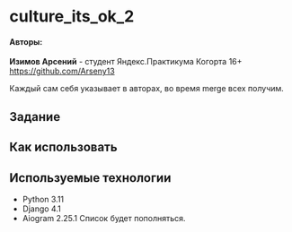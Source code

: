 # culture_its_ok_2

<h4>Авторы:</h4>

**Изимов Арсений**  - студент Яндекс.Практикума Когорта 16+
https://github.com/Arseny13

Каждый сам себя указывает в авторах, во время merge всех получим.

<h2>Задание</h2>

<h2>Как использовать</h2>

<h2>Используемые технологии</h2>

- Python 3.11
- Django 4.1
- Aiogram 2.25.1
Cписок будет пополняться.